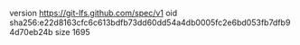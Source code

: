 version https://git-lfs.github.com/spec/v1
oid sha256:e22d8163cfc6c613bdfb73dd60dd54a4db0005fc2e6bd053fb7dfb94d70eb24b
size 1695
